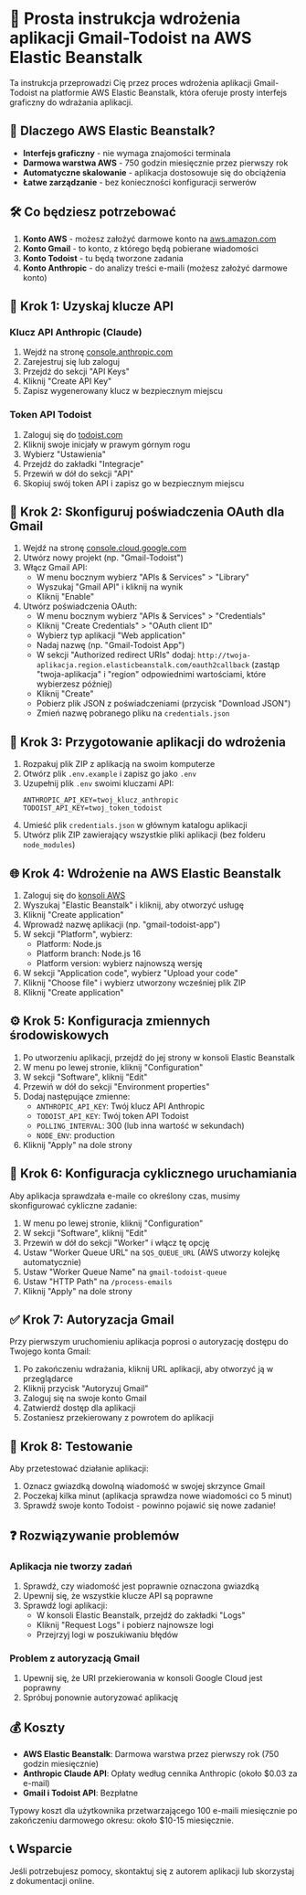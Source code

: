 # 🚀 Prosta instrukcja wdrożenia aplikacji Gmail-Todoist na AWS Elastic Beanstalk

Ta instrukcja przeprowadzi Cię przez proces wdrożenia aplikacji Gmail-Todoist na platformie AWS Elastic Beanstalk, która oferuje prosty interfejs graficzny do wdrażania aplikacji.

## 🌟 Dlaczego AWS Elastic Beanstalk?

- **Interfejs graficzny** - nie wymaga znajomości terminala
- **Darmowa warstwa AWS** - 750 godzin miesięcznie przez pierwszy rok
- **Automatyczne skalowanie** - aplikacja dostosowuje się do obciążenia
- **Łatwe zarządzanie** - bez konieczności konfiguracji serwerów

## 🛠️ Co będziesz potrzebować

1. **Konto AWS** - możesz założyć darmowe konto na [aws.amazon.com](https://aws.amazon.com)
2. **Konto Gmail** - to konto, z którego będą pobierane wiadomości
3. **Konto Todoist** - tu będą tworzone zadania
4. **Konto Anthropic** - do analizy treści e-maili (możesz założyć darmowe konto)

## 🔑 Krok 1: Uzyskaj klucze API

### Klucz API Anthropic (Claude)

1. Wejdź na stronę [console.anthropic.com](https://console.anthropic.com/)
2. Zarejestruj się lub zaloguj
3. Przejdź do sekcji "API Keys"
4. Kliknij "Create API Key"
5. Zapisz wygenerowany klucz w bezpiecznym miejscu

### Token API Todoist

1. Zaloguj się do [todoist.com](https://todoist.com/)
2. Kliknij swoje inicjały w prawym górnym rogu
3. Wybierz "Ustawienia"
4. Przejdź do zakładki "Integracje"
5. Przewiń w dół do sekcji "API"
6. Skopiuj swój token API i zapisz go w bezpiecznym miejscu

## 🔐 Krok 2: Skonfiguruj poświadczenia OAuth dla Gmail

1. Wejdź na stronę [console.cloud.google.com](https://console.cloud.google.com/)
2. Utwórz nowy projekt (np. "Gmail-Todoist")
3. Włącz Gmail API:
   - W menu bocznym wybierz "APIs & Services" > "Library"
   - Wyszukaj "Gmail API" i kliknij na wynik
   - Kliknij "Enable"
4. Utwórz poświadczenia OAuth:
   - W menu bocznym wybierz "APIs & Services" > "Credentials"
   - Kliknij "Create Credentials" > "OAuth client ID"
   - Wybierz typ aplikacji "Web application"
   - Nadaj nazwę (np. "Gmail-Todoist App")
   - W sekcji "Authorized redirect URIs" dodaj: `http://twoja-aplikacja.region.elasticbeanstalk.com/oauth2callback`
     (zastąp "twoja-aplikacja" i "region" odpowiednimi wartościami, które wybierzesz później)
   - Kliknij "Create"
   - Pobierz plik JSON z poświadczeniami (przycisk "Download JSON")
   - Zmień nazwę pobranego pliku na `credentials.json`

## 🚀 Krok 3: Przygotowanie aplikacji do wdrożenia

1. Rozpakuj plik ZIP z aplikacją na swoim komputerze
2. Otwórz plik `.env.example` i zapisz go jako `.env`
3. Uzupełnij plik `.env` swoimi kluczami API:
   ```
   ANTHROPIC_API_KEY=twoj_klucz_anthropic
   TODOIST_API_KEY=twoj_token_todoist
   ```
4. Umieść plik `credentials.json` w głównym katalogu aplikacji
5. Utwórz plik ZIP zawierający wszystkie pliki aplikacji (bez folderu `node_modules`)

## 🌐 Krok 4: Wdrożenie na AWS Elastic Beanstalk

1. Zaloguj się do [konsoli AWS](https://console.aws.amazon.com/)
2. Wyszukaj "Elastic Beanstalk" i kliknij, aby otworzyć usługę
3. Kliknij "Create application"
4. Wprowadź nazwę aplikacji (np. "gmail-todoist-app")
5. W sekcji "Platform", wybierz:
   - Platform: Node.js
   - Platform branch: Node.js 16
   - Platform version: wybierz najnowszą wersję
6. W sekcji "Application code", wybierz "Upload your code"
7. Kliknij "Choose file" i wybierz utworzony wcześniej plik ZIP
8. Kliknij "Create application"

## ⚙️ Krok 5: Konfiguracja zmiennych środowiskowych

1. Po utworzeniu aplikacji, przejdź do jej strony w konsoli Elastic Beanstalk
2. W menu po lewej stronie, kliknij "Configuration"
3. W sekcji "Software", kliknij "Edit"
4. Przewiń w dół do sekcji "Environment properties"
5. Dodaj następujące zmienne:
   - `ANTHROPIC_API_KEY`: Twój klucz API Anthropic
   - `TODOIST_API_KEY`: Twój token API Todoist
   - `POLLING_INTERVAL`: 300 (lub inna wartość w sekundach)
   - `NODE_ENV`: production
6. Kliknij "Apply" na dole strony

## 🔄 Krok 6: Konfiguracja cyklicznego uruchamiania

Aby aplikacja sprawdzała e-maile co określony czas, musimy skonfigurować cykliczne zadanie:

1. W menu po lewej stronie, kliknij "Configuration"
2. W sekcji "Software", kliknij "Edit"
3. Przewiń w dół do sekcji "Worker" i włącz tę opcję
4. Ustaw "Worker Queue URL" na `SQS_QUEUE_URL` (AWS utworzy kolejkę automatycznie)
5. Ustaw "Worker Queue Name" na `gmail-todoist-queue`
6. Ustaw "HTTP Path" na `/process-emails`
7. Kliknij "Apply" na dole strony

## ✅ Krok 7: Autoryzacja Gmail

Przy pierwszym uruchomieniu aplikacja poprosi o autoryzację dostępu do Twojego konta Gmail:

1. Po zakończeniu wdrażania, kliknij URL aplikacji, aby otworzyć ją w przeglądarce
2. Kliknij przycisk "Autoryzuj Gmail"
3. Zaloguj się na swoje konto Gmail
4. Zatwierdź dostęp dla aplikacji
5. Zostaniesz przekierowany z powrotem do aplikacji

## 🧪 Krok 8: Testowanie

Aby przetestować działanie aplikacji:

1. Oznacz gwiazdką dowolną wiadomość w swojej skrzynce Gmail
2. Poczekaj kilka minut (aplikacja sprawdza nowe wiadomości co 5 minut)
3. Sprawdź swoje konto Todoist - powinno pojawić się nowe zadanie!

## ❓ Rozwiązywanie problemów

### Aplikacja nie tworzy zadań

1. Sprawdź, czy wiadomość jest poprawnie oznaczona gwiazdką
2. Upewnij się, że wszystkie klucze API są poprawne
3. Sprawdź logi aplikacji:
   - W konsoli Elastic Beanstalk, przejdź do zakładki "Logs"
   - Kliknij "Request Logs" i pobierz najnowsze logi
   - Przejrzyj logi w poszukiwaniu błędów

### Problem z autoryzacją Gmail

1. Upewnij się, że URI przekierowania w konsoli Google Cloud jest poprawny
2. Spróbuj ponownie autoryzować aplikację

## 💰 Koszty

- **AWS Elastic Beanstalk**: Darmowa warstwa przez pierwszy rok (750 godzin miesięcznie)
- **Anthropic Claude API**: Opłaty według cennika Anthropic (około $0.03 za e-mail)
- **Gmail i Todoist API**: Bezpłatne

Typowy koszt dla użytkownika przetwarzającego 100 e-maili miesięcznie po zakończeniu darmowego okresu: około $10-15 miesięcznie.

## 📞 Wsparcie

Jeśli potrzebujesz pomocy, skontaktuj się z autorem aplikacji lub skorzystaj z dokumentacji online.
